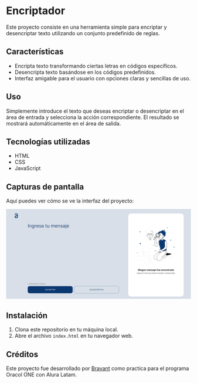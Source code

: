 # Encriptador

Este proyecto consiste en una herramienta simple para encriptar y desencriptar texto utilizando un conjunto predefinido de reglas.

## Características

- Encripta texto transformando ciertas letras en códigos específicos.
- Desencripta texto basándose en los códigos predefinidos.
- Interfaz amigable para el usuario con opciones claras y sencillas de uso.

## Uso

Simplemente introduce el texto que deseas encriptar o desencriptar en el área de entrada y selecciona la acción correspondiente. El resultado se mostrará automáticamente en el área de salida.

## Tecnologías utilizadas

- HTML
- CSS
- JavaScript

## Capturas de pantalla

Aquí puedes ver cómo se ve la interfaz del proyecto:

![Interfaz de usuario](IMG/interfas.png)

## Instalación

1. Clona este repositorio en tu máquina local.
2. Abre el archivo `index.html` en tu navegador web.

## Créditos

Este proyecto fue desarrollado por [Brayant](https://github.com/Brynt-PN) como practica para el programa Oracol ONE con Alura Latam.
